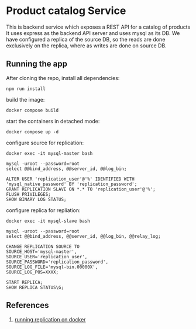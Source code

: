 # Product catalog Service
This is backend service which exposes a REST API for a catalog of products
It uses express as the backend API server and uses mysql as its DB.
We have configured a replica of the source DB, so the reads are done exclusively on the replica, where as writes are done on source DB.

## Running the app
After cloning the repo, install all dependencies:
```
npm run install
```
build the image:
```
docker compose build
```
start the containers in detached mode:
```
docker compose up -d
```
configure source for replication:
```
docker exec -it mysql-master bash

mysql -uroot --password=root
select @@bind_address, @@server_id, @@log_bin;

ALTER USER 'replication_user'@'%' IDENTIFIED WITH 'mysql_native_password' BY 'replication_password';
GRANT REPLICATION SLAVE ON *.* TO 'replication_user'@'%';
FLUSH PRIVILEGES;
SHOW BINARY LOG STATUS;
```

configure replica for repliation:
```
docker exec -it mysql-slave bash

mysql -uroot --password=root
select @@bind_address, @@server_id, @@log_bin, @@relay_log;

CHANGE REPLICATION SOURCE TO
SOURCE_HOST='mysql-master',
SOURCE_USER='replication_user',
SOURCE_PASSWORD='replication_password',
SOURCE_LOG_FILE='mysql-bin.00000X',
SOURCE_LOG_POS=XXXX;

START REPLICA;
SHOW REPLICA STATUS\G;
```

## References
1. [running replication on docker](https://dev.to/siddhantkcode/how-to-set-up-a-mysql-master-slave-replication-in-docker-4n0a)